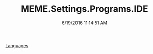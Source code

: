 ﻿---
title: MEME.Settings.Programs.IDE
date: 6/19/2016 11:14:51 AM
---

[Languages](T-MEME.Settings.Programs.IDE.Languages.html)
